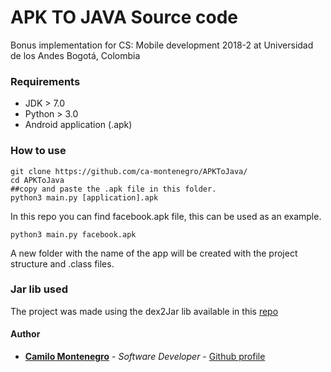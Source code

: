 # APK TO JAVA Source code

Bonus implementation for CS: Mobile development 2018-2 at Universidad de los Andes Bogotá, Colombia

### Requirements
- JDK > 7.0
- Python > 3.0
- Android application (.apk)

### How to use

```
git clone https://github.com/ca-montenegro/APKToJava/
cd APKToJava
##copy and paste the .apk file in this folder.
python3 main.py [application].apk
```
In this repo you can find facebook.apk file, this can be used as an example. 
```
python3 main.py facebook.apk
```
A new folder with the name of the app will be created with the project structure and .class files.

### Jar lib used
The project was made using the dex2Jar lib available in this [repo](https://github.com/pxb1988/dex2jar)

#### Author

* **[Camilo Montenegro](https://ca-montenegro.github.io/)** - *Software Developer* - [Github profile](https://github.com/ca-montenegro)
